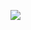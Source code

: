<!--
 * @Description: 
 * @Version: 1.0
 * @Author: DaLao
 * @Email: dalao@xxx.com
 * @Date: 2022-09-04 13:50:04
 * @LastEditors: DaLao
 * @LastEditTime: 2022-09-04 13:50:08
-->

![](https://cdn.hurra.ltd/img/20220904135015.png)